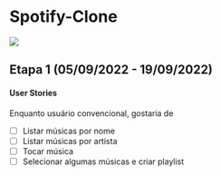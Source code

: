 # Spotify-Clone
<img src="https://upload.wikimedia.org/wikipedia/commons/thumb/2/26/Spotify_logo_with_text.svg/1920px-Spotify_logo_with_text.svg.png">

## Etapa 1 (05/09/2022 - 19/09/2022)

#### User Stories
Enquanto usuário convencional, gostaria de 
- [ ] Listar músicas por nome
- [ ] Listar músicas por artista
- [ ] Tocar música
- [ ] Selecionar algumas músicas e criar playlist
